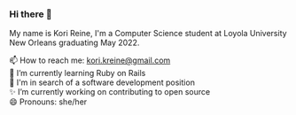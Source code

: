### Hi there 👋

My name is Kori Reine, I'm a Computer Science student at Loyola University New Orleans graduating May 2022.  

📫 How to reach me: kori.kreine@gmail.com  
🌱 I’m currently learning Ruby on Rails  
🔭 I'm in search of a software development position  
✨ I’m currently working on contributing to open source  
😄 Pronouns: she/her

<!--
**kkreine/kkreine** is a ✨ _special_ ✨ repository because its `README.md` (this file) appears on your GitHub profile.

Here are some ideas to get you started:

⚡ Fun fact: I'm an avid gardener  

- 🔭 I’m currently working on ...
- 🌱 I’m currently learning ...
- 👯 I’m looking to collaborate on ...
- 🤔 I’m looking for help with ...
- 💬 Ask me about ...
- 📫 How to reach me: ...
- 😄 Pronouns: ...
- ⚡ Fun fact: ...
-->
